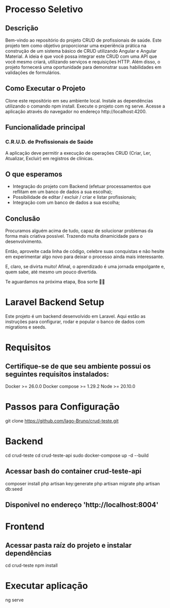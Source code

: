 # Processo Seletivo

## Descrição

Bem-vindo ao repositório do projeto CRUD de profissionais de saúde. Este projeto tem como objetivo proporcionar uma experiência prática na construção de um sistema básico de CRUD utilizando Angular e Angular Material. A ideia é que você possa integrar este CRUD com uma API que você mesmo criará, utilizando serviços e requisições HTTP. Além disso, o projeto fornecerá uma oportunidade para demonstrar suas habilidades em validações de formulários.

## Como Executar o Projeto

Clone este repositório em seu ambiente local.
Instale as dependências utilizando o comando npm install. Execute o projeto com ng serve. Acesse a aplicação através do navegador no endereço http://localhost:4200.

## Funcionalidade principal

### C.R.U.D. de Profissionais de Saúde

A aplicação deve permitir a execução de operações CRUD (Criar, Ler, Atualizar, Excluir) em registros de clínicas.

## O que esperamos

- Integração do projeto com Backend (efetuar processamentos que reflitam em um banco de dados a sua escolha);
- Possibilidade de editar / excluir / criar e listar profissionais;
- Integração com um banco de dados a sua escolha;

## Conclusão

Procuramos alguém acima de tudo, capaz de solucionar problemas da forma mais criativa possível. Trazendo muita dinamicidade para o desenvolvimento.

Então, aproveite cada linha de código, celebre suas conquistas e não hesite em experimentar algo novo para deixar o processo ainda mais interessante.

E, claro, se divirta muito! Afinal, o aprendizado é uma jornada empolgante e, quem sabe, até mesmo um pouco divertida.

Te aguardamos na próxima etapa, Boa sorte 🚀😊

# Laravel Backend Setup

Este projeto é um backend desenvolvido em Laravel. Aqui estão as instruções para configurar, rodar e popular o banco de dados com migrations e seeds.

# Requisitos

## Certifique-se de que seu ambiente possui os seguintes requisitos instalados:

Docker >= 26.0.0
Docker compose >= 1.29.2
Node >= 20.10.0

# Passos para Configuração

git clone https://github.com/Iago-Bruno/crud-teste.git

# Backend

cd crud-teste
cd crud-teste-api
sudo docker-compose up -d --build

## Acessar bash do container crud-teste-api

composer install
php artisan key:generate
php artisan migrate
php artisan db:seed

## Disponivel no endereço 'http://localhost:8004'

# Frontend

## Acessar pasta raíz do projeto e instalar dependências

cd crud-teste
npm install

# Executar aplicação

ng serve
